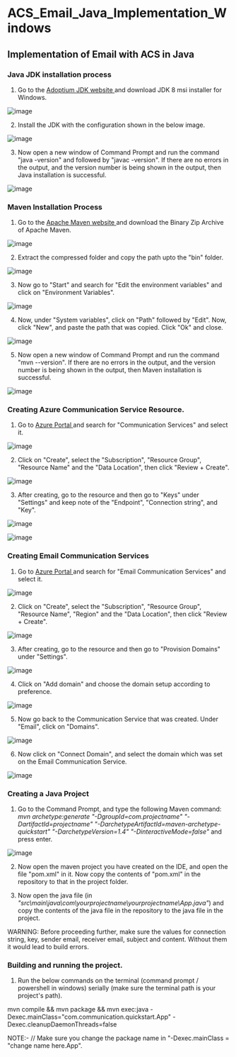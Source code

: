 # ACS_Email_Java_Implementation_Windows
## Implementation of Email with ACS in Java

### Java JDK installation process

1. Go to the <a href = "https://adoptium.net/temurin/releases/?version=8"> Adoptium JDK website </a> and download JDK 8 msi installer for Windows.

![image](https://user-images.githubusercontent.com/116783776/200309166-0c12a701-5eec-419a-92f3-015593aaf9e0.png)

2. Install the JDK with the configuration shown in the below image.

![image](https://user-images.githubusercontent.com/116783776/200309503-f4040ded-c34a-4125-ba78-fc615a908695.png)

3. Now open a new window of Command Prompt and run the command "java -version" and followed by "javac -version". If there are no errors in the output, and the version number is being shown in the output, then Java installation is successful. 

![image](https://user-images.githubusercontent.com/116783776/200311132-950ff90d-7fdd-41d7-ac65-02b8e54bd5ad.png)


### Maven Installation Process

1. Go to the <a href = "https://maven.apache.org/download.cgi"> Apache Maven website </a> and download the Binary Zip Archive of Apache Maven.

![image](https://user-images.githubusercontent.com/116783776/200312520-646b5738-e7c7-4927-872c-5d6be4f82c0a.png)

2. Extract the compressed folder and copy the path upto the "bin" folder.

![image](https://user-images.githubusercontent.com/116783776/200313291-d4248c1e-6b69-4387-aed0-374f74c2a2ca.png)

3. Now go to "Start" and search for "Edit the environment variables" and click on "Environment Variables".

![image](https://user-images.githubusercontent.com/116783776/200313806-98cccf24-68ba-42bf-979a-338e79d3bf82.png)

4. Now, under "System variables", click on "Path" followed by "Edit". Now, click "New", and paste the path that was copied. Click "Ok" and close.

![image](https://user-images.githubusercontent.com/116783776/200314478-67e7b1b7-1c48-471b-953e-f7b712c879ee.png)

5. Now open a new window of Command Prompt and run the command "mvn --version". If there are no errors in the output, and the version number is being shown in the output, then Maven installation is successful. 

![image](https://user-images.githubusercontent.com/116783776/200314876-275a7acc-e102-4699-a18c-6063b281cc98.png)

### Creating Azure Communication Service Resource.

1. Go to <a href = "https://portal.azure.com/"> Azure Portal </a> and search for "Communication Services" and select it.

![image](https://user-images.githubusercontent.com/116783776/200759178-d0a78bca-f02d-412f-8d13-268facb31642.png)

2. Click on "Create", select the "Subscription", "Resource Group", "Resource Name" and the "Data Location", then click "Review + Create".

![image](https://user-images.githubusercontent.com/116783776/200759708-da1c9099-9552-414a-bc15-ebe16bd30db0.png)

3. After creating, go to the resource and then go to "Keys" under "Settings" and keep note of the "Endpoint", "Connection string", and "Key".

![image](https://user-images.githubusercontent.com/116783776/200760257-7493e9ac-fc27-481f-a4ec-0992137ceead.png)

![image](https://user-images.githubusercontent.com/116783776/200760360-a2f91a4f-e574-4cb2-9502-c3c346fdaf7c.png)


### Creating Email Communication Services

1. Go to <a href = "https://portal.azure.com/"> Azure Portal </a> and search for "Email Communication Services" and select it.

![image](https://user-images.githubusercontent.com/116783776/200763427-b0beb384-43b2-473e-ab42-ac89229196d5.png)

2. Click on "Create", select the "Subscription", "Resource Group", "Resource Name", "Region" and the "Data Location", then click "Review + Create".

![image](https://user-images.githubusercontent.com/116783776/200763988-e4d2aa16-8427-4331-be01-c54e1533eb96.png)

3. After creating, go to the resource and then go to "Provision Domains" under "Settings".

![image](https://user-images.githubusercontent.com/116783776/200765147-34e0a481-39d3-446c-8fd6-7acf225fd93e.png)

4. Click on "Add domain" and choose the domain setup according to preference.

![image](https://user-images.githubusercontent.com/116783776/200765339-2f2c4907-6ba8-46cc-a4df-0721af996c94.png)

5. Now go back to the Communication Service that was created. Under "Email", click on "Domains".

![image](https://user-images.githubusercontent.com/116783776/200765667-4d4e86f8-1585-4430-a2ed-503953a53e59.png)

6. Now click on "Connect Domain", and select the domain which was set on the Email Communication Service.

![image](https://user-images.githubusercontent.com/116783776/200766247-3eef358d-8b54-41a8-a809-309f47d06c7a.png)

### Creating a Java Project

1. Go to the Command Prompt, and type the following Maven command: _mvn archetype:generate "-DgroupId=com.projectname" "-DartifactId=projectname" "-DarchetypeArtifactId=maven-archetype-quickstart" "-DarchetypeVersion=1.4" "-DinteractiveMode=false"_ and press enter.

![image](https://user-images.githubusercontent.com/116783776/200783893-426f8b94-5c6d-466b-a269-146a46d33cdd.png)

2. Now open the maven project you have created on the IDE, and open the file "pom.xml" in it. Now copy the contents of "pom.xml" in the repository to that in the project folder.

3. Now open the java file (in _"src\main\java\com\yourprojectname\yourprojectname\App.java"_) and copy the contents of the java file in the repository to the java file in the project.

WARNING: Before proceeding further, make sure the values for connection string, key, sender email, receiver email, subject and content. Without them it would lead to build errors. 

### Building and running the project. 

1. Run the below commands on the terminal (command prompt / powershell in windows) serially (make sure the terminal path is your project's path).

  mvn compile && mvn package && mvn exec:java -Dexec.mainClass="com.communication.quickstart.App" -Dexec.cleanupDaemonThreads=false


NOTE:-
// Make sure you change the package name in "-Dexec.mainClass = "change name here.App".

